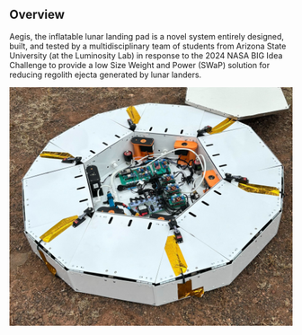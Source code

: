 

## Overview

Aegis, the inflatable lunar landing pad is a novel system entirely designed, built, and tested by a multidisciplinary team of students from Arizona State University (at the Luminosity Lab) in response to the 2024 NASA
BIG Idea Challenge to provide a low Size Weight and Power (SWaP) solution for reducing regolith ejecta generated by lunar landers.

![Product Snapshot](Showcase.jpg)

